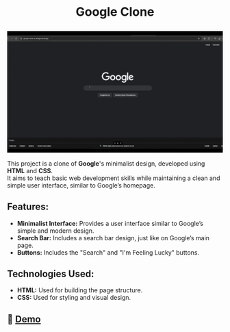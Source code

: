 # <p align="center">Google Clone</p>

<p align="center"><img src="https://github.com/ferdi-ulas/Google-Clone--UI-Design/blob/main/images/Google.gif.gif" alt="Google Clone GIF"></p>

This project is a clone of **Google**'s minimalist design, developed using **HTML** and **CSS**.  
It aims to teach basic web development skills while maintaining a clean and simple user interface, similar to Google’s homepage.

## Features:
- **Minimalist Interface:** Provides a user interface similar to Google’s simple and modern design.
- **Search Bar:** Includes a search bar design, just like on Google’s main page.
- **Buttons:** Includes the "Search" and "I'm Feeling Lucky" buttons.

## Technologies Used:
- **HTML:** Used for building the page structure.
- **CSS:** Used for styling and visual design.

## 🚀 [Demo](https://google-clone-ui-design.vercel.app/)
